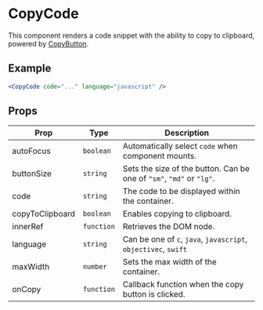 # CopyCode

This component renders a code snippet with the ability to copy to clipboard, powered by [CopyButton](../CopyButton).

## Example

```jsx
<CopyCode code="..." language="javascript" />
```

## Props

| Prop            | Type       | Description                                                          |
| --------------- | ---------- | -------------------------------------------------------------------- |
| autoFocus       | `boolean`  | Automatically select `code` when component mounts.                   |
| buttonSize      | `string`   | Sets the size of the button. Can be one of `"sm"`, `"md"` or `"lg"`. |
| code            | `string`   | The code to be displayed within the container.                       |
| copyToClipboard | `boolean`  | Enables copying to clipboard.                                        |
| innerRef        | `function` | Retrieves the DOM node.                                              |
| language        | `string`   | Can be one of `c`, `java`, `javascript`, `objectivec`, `swift`       |
| maxWidth        | `number`   | Sets the max width of the container.                                 |
| onCopy          | `function` | Callback function when the copy button is clicked.                   |
